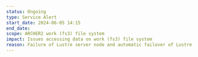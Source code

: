 ```yaml
---
status: Ongoing
type: Service Alert
start_date: 2024-06-05 14:15 
end_date: 
scope: ARCHER2 work (fs3) file system 
impact: Issues accessing data on work (fs3) file system 
reason: Failure of Lustre server node and automatic failover of Lustre server node did not succeed
---
```

